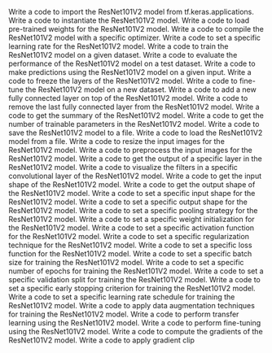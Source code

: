 Write a code to import the ResNet101V2 model from tf.keras.applications.
Write a code to instantiate the ResNet101V2 model.
Write a code to load pre-trained weights for the ResNet101V2 model.
Write a code to compile the ResNet101V2 model with a specific optimizer.
Write a code to set a specific learning rate for the ResNet101V2 model.
Write a code to train the ResNet101V2 model on a given dataset.
Write a code to evaluate the performance of the ResNet101V2 model on a test dataset.
Write a code to make predictions using the ResNet101V2 model on a given input.
Write a code to freeze the layers of the ResNet101V2 model.
Write a code to fine-tune the ResNet101V2 model on a new dataset.
Write a code to add a new fully connected layer on top of the ResNet101V2 model.
Write a code to remove the last fully connected layer from the ResNet101V2 model.
Write a code to get the summary of the ResNet101V2 model.
Write a code to get the number of trainable parameters in the ResNet101V2 model.
Write a code to save the ResNet101V2 model to a file.
Write a code to load the ResNet101V2 model from a file.
Write a code to resize the input images for the ResNet101V2 model.
Write a code to preprocess the input images for the ResNet101V2 model.
Write a code to get the output of a specific layer in the ResNet101V2 model.
Write a code to visualize the filters in a specific convolutional layer of the ResNet101V2 model.
Write a code to get the input shape of the ResNet101V2 model.
Write a code to get the output shape of the ResNet101V2 model.
Write a code to set a specific input shape for the ResNet101V2 model.
Write a code to set a specific output shape for the ResNet101V2 model.
Write a code to set a specific pooling strategy for the ResNet101V2 model.
Write a code to set a specific weight initialization for the ResNet101V2 model.
Write a code to set a specific activation function for the ResNet101V2 model.
Write a code to set a specific regularization technique for the ResNet101V2 model.
Write a code to set a specific loss function for the ResNet101V2 model.
Write a code to set a specific batch size for training the ResNet101V2 model.
Write a code to set a specific number of epochs for training the ResNet101V2 model.
Write a code to set a specific validation split for training the ResNet101V2 model.
Write a code to set a specific early stopping criterion for training the ResNet101V2 model.
Write a code to set a specific learning rate schedule for training the ResNet101V2 model.
Write a code to apply data augmentation techniques for training the ResNet101V2 model.
Write a code to perform transfer learning using the ResNet101V2 model.
Write a code to perform fine-tuning using the ResNet101V2 model.
Write a code to compute the gradients of the ResNet101V2 model.
Write a code to apply gradient clip